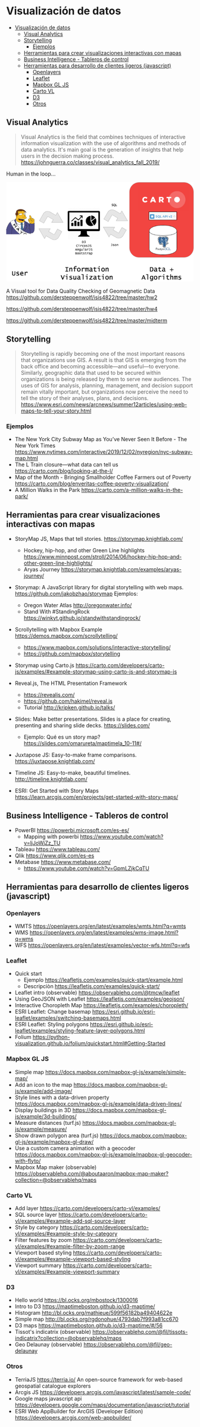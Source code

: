 # Visualización de datos

- [Visualización de datos](#visualizaci%C3%B3n-de-datos)
  - [Visual Analytics](#visual-analytics)
  - [Storytelling](#storytelling)
    - [Ejemplos](#ejemplos)
  - [Herramientas para crear visualizaciones interactivas con mapas](#herramientas-para-crear-visualizaciones-interactivas-con-mapas)
  - [Business Intelligence - Tableros de control](#business-intelligence---tableros-de-control)
  - [Herramientas para desarrollo de clientes ligeros (javascript)](#herramientas-para-desarrollo-de-clientes-ligeros-javascript)
    - [Openlayers](#openlayers)
    - [Leaflet](#leaflet)
    - [Mapbox GL JS](#mapbox-gl-js)
    - [Carto VL](#carto-vl)
    - [D3](#d3)
    - [Otros](#otros)

## Visual Analytics

> Visual Analytics is the field that combines techniques of interactive information visualization with the use of algorithms and methods of data analytics. It's main goal is the generation of insights that help users in the decision making process. https://johnguerra.co/classes/visual_analytics_fall_2019/

Human in the loop...

![VA](https://raw.githubusercontent.com/dersteppenwolf/isis4822/master/hw4/images/architecture.png)

A Visual tool for Data Quality Checking of Geomagnetic Data https://github.com/dersteppenwolf/isis4822/tree/master/hw2

https://github.com/dersteppenwolf/isis4822/tree/master/hw4

https://github.com/dersteppenwolf/isis4822/tree/master/midterm

## Storytelling

> Storytelling is rapidly becoming one of the most important reasons that organizations use GIS. A result is that GIS is emerging from the back office and becoming accessible—and useful—to everyone. Similarly, geographic data that used to be secured within organizations is being released by them to serve new audiences. The uses of GIS for analysis, planning, management, and decision support remain vitally important, but organizations now perceive the need to tell the story of their analyses, plans, and decisions. https://www.esri.com/news/arcnews/summer12articles/using-web-maps-to-tell-your-story.html

### Ejemplos

- The New York City Subway Map as You’ve Never Seen It Before - The New York Times https://www.nytimes.com/interactive/2019/12/02/nyregion/nyc-subway-map.html
- The L Train closure—what data can tell us https://carto.com/blog/looking-at-the-l/
- Map of the Month - Bringing Smallholder Coffee Farmers out of Poverty https://carto.com/blog/enveritas-coffee-poverty-visualization/
- A Million Walks in the Park https://carto.com/a-million-walks-in-the-park/

## Herramientas para crear visualizaciones interactivas con mapas

- StoryMap JS, Maps that tell stories. https://storymap.knightlab.com/
  - Hockey, hip-hop, and other Green Line highlights https://www.minnpost.com/stroll/2014/06/hockey-hip-hop-and-other-green-line-highlights/
  - Aryas Journey https://storymap.knightlab.com/examples/aryas-journey/
- Storymap: A JavaScript library for digital storytelling with web maps. https://github.com/jakobzhao/storymap Ejemplos:

  - Oregon Water Atlas http://oregonwater.info/
  - Stand With #StandingRock https://winkyt.github.io/standwithstandingrock/

- Scrollytelling with Mapbox Example https://demos.mapbox.com/scrollytelling/
  - https://www.mapbox.com/solutions/interactive-storytelling/
  - https://github.com/mapbox/storytelling

* Storymap using Carto.js https://carto.com/developers/carto-js/examples/#example-storymap-using-carto-js-and-storymap-js

* Reveal.js, The HTML Presentation Framework
  - https://revealjs.com/
  - https://github.com/hakimel/reveal.js
  - Tutorial http://kripken.github.io/talks/
* Slides: Make better presentations. Slides is a place for creating, presenting and sharing slide decks.
  https://slides.com/

  - Ejemplo: Qué es un story map? https://slides.com/omarureta/maptimela_10-11#/

* Juxtapose JS: Easy-to-make frame comparisons. https://juxtapose.knightlab.com/
* Timeline JS: Easy-to-make, beautiful timelines. http://timeline.knightlab.com/
* ESRI: Get Started with Story Maps https://learn.arcgis.com/en/projects/get-started-with-story-maps/

## Business Intelligence - Tableros de control

- PowerBI https://powerbi.microsoft.com/es-es/
  - Mapping with powerbi https://www.youtube.com/watch?v=ljJoWjZz_TU
- Tableau https://www.tableau.com/
- Qlik https://www.qlik.com/es-es
- Metabase https://www.metabase.com/
  - https://www.youtube.com/watch?v=GpmLZjkCqTU

## Herramientas para desarrollo de clientes ligeros (javascript)

### Openlayers

- WMTS https://openlayers.org/en/latest/examples/wmts.html?q=wmts
- WMS https://openlayers.org/en/latest/examples/wms-image.html?q=wms
- WFS https://openlayers.org/en/latest/examples/vector-wfs.html?q=wfs

### Leaflet

- Quick start
  - Ejemplo https://leafletjs.com/examples/quick-start/example.html
  - Descripciòn https://leafletjs.com/examples/quick-start/
- Leaflet intro (observable) https://observablehq.com/@tmcw/leaflet
- Using GeoJSON with Leaflet https://leafletjs.com/examples/geojson/
- Interactive Choropleth Map https://leafletjs.com/examples/choropleth/
- ESRI Leaflet: Change basemap https://esri.github.io/esri-leaflet/examples/switching-basemaps.html
- ESRI Leaflet: Styling polygons https://esri.github.io/esri-leaflet/examples/styling-feature-layer-polygons.html
- Folium https://python-visualization.github.io/folium/quickstart.html#Getting-Started

### Mapbox GL JS

- Simple map https://docs.mapbox.com/mapbox-gl-js/example/simple-map/
- Add an icon to the map https://docs.mapbox.com/mapbox-gl-js/example/add-image/
- Style lines with a data-driven property https://docs.mapbox.com/mapbox-gl-js/example/data-driven-lines/
- Display buildings in 3D https://docs.mapbox.com/mapbox-gl-js/example/3d-buildings/
- Measure distances (turf.js) https://docs.mapbox.com/mapbox-gl-js/example/measure/
- Show drawn polygon area (turf.js) https://docs.mapbox.com/mapbox-gl-js/example/mapbox-gl-draw/
- Use a custom camera animation with a geocoder https://docs.mapbox.com/mapbox-gl-js/example/mapbox-gl-geocoder-with-flyto/
- Mapbox Map maker (observable) https://observablehq.com/@aboutaaron/mapbox-map-maker?collection=@observablehq/maps

### Carto VL

- Add layer https://carto.com/developers/carto-vl/examples/
- SQL source layer https://carto.com/developers/carto-vl/examples/#example-add-sql-source-layer
- Style by category https://carto.com/developers/carto-vl/examples/#example-style-by-category
- Filter features by zoom https://carto.com/developers/carto-vl/examples/#example-filter-by-zoom-range
- Viewport based styling https://carto.com/developers/carto-vl/examples/#example-viewport-based-styling
- Viewport summary https://carto.com/developers/carto-vl/examples/#example-viewport-summary

### D3

- Hello world https://bl.ocks.org/mbostock/1300016
- Intro to D3 https://maptimeboston.github.io/d3-maptime/
- Histogram http://bl.ocks.org/mathieue/599f56182ba49404622e
- Simple map http://bl.ocks.org/rgdonohue/4793dab7f993a81cc670
- D3 maps https://maptimeboston.github.io/d3-maptime/#/56
- Tissot's indicatrix (observable) https://observablehq.com/@fil/tissots-indicatrix?collection=@observablehq/maps
- Geo Delaunay (observable) https://observablehq.com/@fil/geo-delaunay

### Otros

- TerriaJS https://terria.io/ An open-source framework for web-based geospatial catalogue explorers
- Arcgis JS https://developers.arcgis.com/javascript/latest/sample-code/
- Google maps javascript api https://developers.google.com/maps/documentation/javascript/tutorial
- ESRI Web AppBuilder for ArcGIS (Developer Edition) https://developers.arcgis.com/web-appbuilder/
